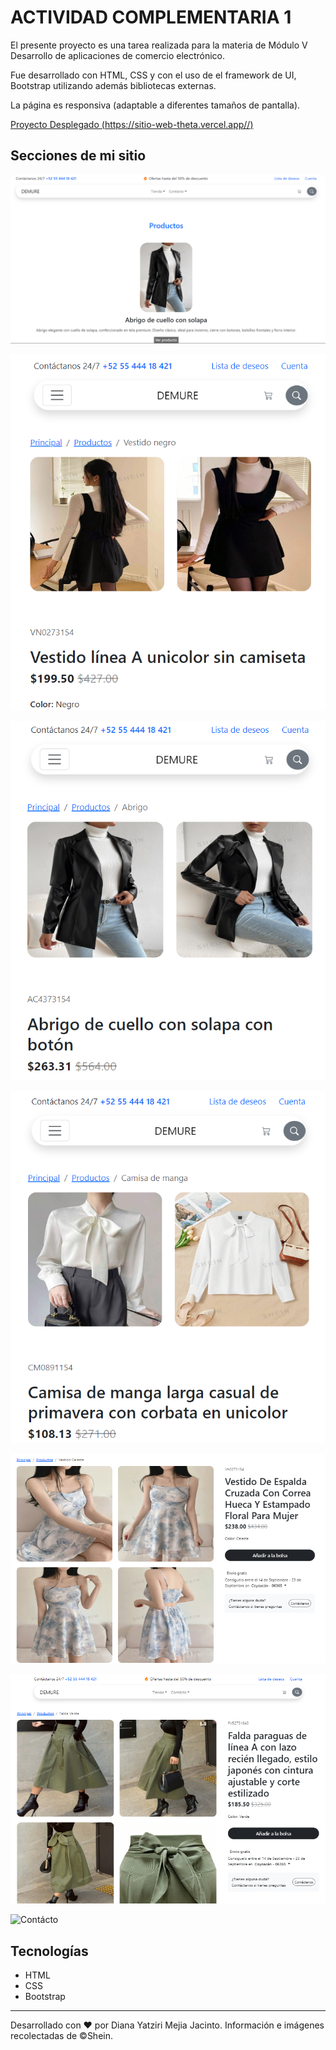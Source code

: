 # ACTIVIDAD COMPLEMENTARIA 1

El presente proyecto es una tarea realizada para la materia de Módulo V Desarrollo de aplicaciones de comercio electrónico.

Fue desarrollado con HTML, CSS y con el uso de el framework de UI, Bootstrap utilizando además bibliotecas externas.

La página es responsiva (adaptable a diferentes tamaños de pantalla).

[Proyecto Desplegado (https://sitio-web-theta.vercel.app//)](https://sitio-web-theta.vercel.app/)

## Secciones de mi sitio
![Página principal](assets/pp.png)

![Producto 1](assets/vn.png)

![Producto 2](assets/abr.png)

![Producto 3](assets/cl.png)

![Producto 4](assets/va.png)

![Producto 5](assets/fv.png)

![Contácto](assets/Contácto.png)

## Tecnologías 
* HTML
* CSS
* Bootstrap
---

Desarrollado con ❤️ por Diana Yatziri Mejia Jacinto.
Información e imágenes recolectadas de ©Shein.
